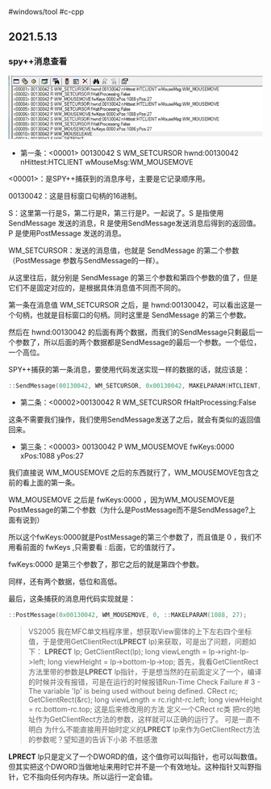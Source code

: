 #windows/tool #c-cpp  
## 2021.5.13

### spy++消息查看

![](../.images/201708221503403013143025.jpg)

- 第一条：<00001> 00130042 S WM_SETCURSOR hwnd:00130042 nHittest:HTCLIENT wMouseMsg:WM_MOUSEMOVE

<00001>：是SPY++捕获到的消息序号，主要是它记录顺序用。

00130042：这是目标窗口句柄的16进制。

S：这里第一行是S，第二行是R，第三行是P。一起说了。S 是指使用 SendMessage 发送的消息，R 是使用SendMessage发送消息后得到的返回值。P 是使用PostMessage 发送的消息。

WM_SETCURSOR：发送的消息值，也就是 SendMessage 的第二个参数（PostMessage 参数与SendMessage的一样）。

从这里往后，就分别是 SendMessage 的第三个参数和第四个参数的值了，但是它们不是固定对应的，是根据具体消息值不同而不同的。

第一条在消息值 WM_SETCURSOR 之后，是 hwnd:00130042，可以看出这是一个句柄，也就是目标窗口的句柄。同时这里是 SendMessage 的第三个参数。

然后在 hwnd:00130042 的后面有两个数据，而我们的SendMessage只剩最后一个参数了，所以后面的两个数据都是SendMessage的最后一个参数。一个低位，一个高位。

SPY++捕获的第一条消息，要使用代码发送实现一样的数据的话，就应该是：

```c++
::SendMessage(00130042, WM_SETCURSOR, 0x00130042, MAKELPARAM(HTCLIENT, WM_MOUSEMOVE));
```

- 第二条：<00002>00130042 R WM_SETCURSOR fHaltProcessing:False

这条不需要我们操作，我们使用SendMessage发送了之后，就会有类似的返回值回来。

- 第三条：<00003> 00130042 P WM_MOUSEMOVE fwKeys:0000 xPos:1088 yPos:27

我们直接说 WM_MOUSEMOVE 之后的东西就行了，WM_MOUSEMOVE包含之前的看上面的第一条。

WM_MOUSEMOVE 之后是 fwKeys:0000 ，因为WM_MOUSEMOVE是PostMessage的第二个参数（为什么是PostMessage而不是SendMessage?上面有说到）

所以这个fwKeys:0000就是PostMessage的第三个参数了，而且值是 0 ，我们不用看前面的 fwKeys ,只需要看 : 后面，它的值就行了。

fwKeys:0000 是第三个参数了，那它之后的就是第四个参数。

同样，还有两个数据，低位和高低。

最后，这条捕获的消息用代码实现就是：

```c++
::PostMessage(0x00130042, WM_MOUSEMOVE, 0, ::MAKELPARAM(1088, 27);
```

> VS2005 我在MFC单文档程序里，想获取View窗体的上下左右四个坐标值，于是使用GetClientRect(**LPRECT** lp)来获取，可是出了问题，问题如下：
> **LPRECT** lp; GetClientRect(lp);
> long viewLength = lp->right-lp->left; long viewHeight = lp->bottom-lp->top;
> 首先，我看GetClientRect方法里带的参数是**LPRECT** lp指针，于是想当然的在前面定义了一个，编译的时候并没有报错，可是在运行的时候报错Run-Time Check Failure # 3 - The variable 'lp' is being used without being defined.
> CRect rc; GetClientRect(&rc);
> long viewLength = rc.right-rc.left; long viewHeight = rc.bottom-rc.top;
> 这是后来修改用的方法 定义一个CRect rc类 把rc的地址作为GetClientRect方法的参数，这样就可以正确的运行了。
> 可是一直不明白 为什么不能直接用开始时定义的**LPRECT** lp来作为GetClientRect方法的参数呢？望知道的告诉下小弟 不胜感激

**LPRECT** lp只是定义了一个DWORD的值，这个值你可以叫指针，也可以叫数值。但其实把这个DWORD当做地址来用时它并不是一个有效地址。这种指针又叫野指针，它不指向任何内存块。所以运行一定会错。